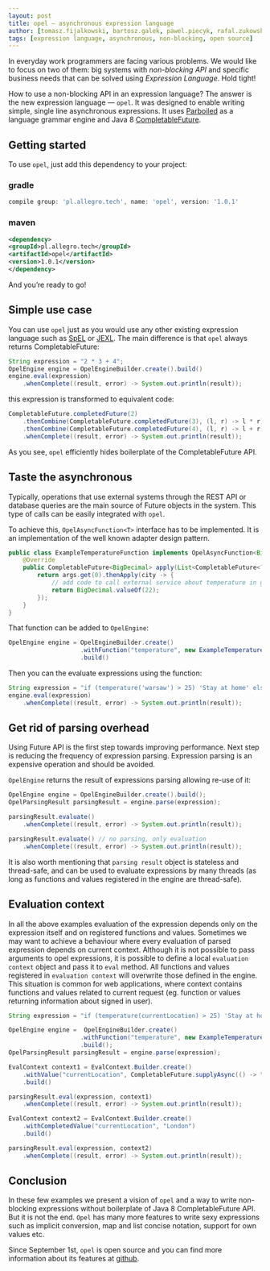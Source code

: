 ```yaml
---
layout: post
title: opel — asynchronous expression language
author: [tomasz.fijalkowski, bartosz.galek, pawel.piecyk, rafal.zukowski]
tags: [expression language, asynchronous, non-blocking, open source]
---
```


In everyday work programmers are facing various problems. We would like to focus on two of them: big systems
with *non-blocking API* and specific business needs that can be solved using *Expression Language*. Hold tight!

How to use a non-blocking API in an expression language? The answer is the new expression language — `opel`. It was designed
to enable writing simple, single line asynchronous expressions. It uses
[Parboiled](https://github.com/sirthias/parboiled) as a language grammar engine and Java 8
[CompletableFuture](https://docs.oracle.com/javase/8/docs/api/java/util/concurrent/CompletableFuture.html).

## Getting started

To use `opel`, just add this dependency to your project:

### gradle

```groovy
compile group: 'pl.allegro.tech', name: 'opel', version: '1.0.1'
```

### maven

```xml
<dependency>
<groupId>pl.allegro.tech</groupId>
<artifactId>opel</artifactId>
<version>1.0.1</version>
</dependency>
```

And you’re ready to go!

## Simple use case

You can use `opel` just as you would use any other existing expression language such as
[SpEL](http://docs.spring.io/spring/docs/current/spring-framework-reference/html/expressions.html) or
[JEXL](http://commons.apache.org/proper/commons-jexl/). The main difference is that `opel` always returns
CompletableFuture:

```java
String expression = "2 * 3 + 4";
OpelEngine engine = OpelEngineBuilder.create().build()
engine.eval(expression)
    .whenComplete((result, error) -> System.out.println(result));
```

this expression is transformed to equivalent code:

```java
CompletableFuture.completedFuture(2)
    .thenCombine(CompletableFuture.completedFuture(3), (l, r) -> l * r)
    .thenCombine(CompletableFuture.completedFuture(4), (l, r) -> l + r)
    .whenComplete((result, error) -> System.out.println(result));
```

As you see, `opel` efficiently hides boilerplate of the CompletableFuture API.

## Taste the asynchronous

Typically, operations that use external systems through the REST API or database queries are the main source of Future
objects in the system. This type of calls can be easily integrated with `opel`.

To achieve this, `OpelAsyncFunction<T>` interface has to be implemented. It is an implementation of the well known
adapter design pattern.

```java
public class ExampleTemperatureFunction implements OpelAsyncFunction<BigDecimal> {
    @Override
    public CompletableFuture<BigDecimal> apply(List<CompletableFuture<?>> args) {
        return args.get(0).thenApply(city -> {
            // add code to call external service about temperature in given city
            return BigDecimal.valueOf(22);
        });
    }
}
```

That function can be added to `OpelEngine`:

```java
OpelEngine engine = OpelEngineBuilder.create()
                    .withFunction("temperature", new ExampleTemperatureFunction())
                    .build()
```

Then you can the evaluate expressions using the function:

```java
String expression = "if (temperature('warsaw') > 25) 'Stay at home' else 'Go for a jog' ";
engine.eval(expression)
    .whenComplete((result, error) -> System.out.println(result));
```

## Get rid of parsing overhead

Using Future API is the first step towards improving performance. Next step is reducing the frequency of expression
parsing. Expression parsing is an expensive operation and should be avoided.

`OpelEngine` returns the result of expressions parsing allowing re-use of it:

```java
OpelEngine engine = OpelEngineBuilder.create().build();
OpelParsingResult parsingResult = engine.parse(expression);

parsingResult.evaluate()
    .whenComplete((result, error) -> System.out.println(result));

parsingResult.evaluate() // no parsing, only evaluation
    .whenComplete((result, error) -> System.out.println(result));
```

It is also worth mentioning that `parsing result` object is stateless and thread-safe, and can be used
to evaluate expressions by many threads (as long as functions and values registered in the engine are thread-safe).

## Evaluation context

In all the above examples evaluation of the expression depends only on the expression itself and on registered functions and values.
Sometimes we may want to achieve a behaviour where every evaluation of parsed expression depends on current context.
Although it is not possible to pass arguments to opel expressions, it is possible to define a local `evaluation context` object
and pass it to `eval` method. All functions and values registered in `evaluation context` will overwrite those defined in the engine.
This situation is common for web applications, where context contains functions and values related to current request
(eg. function or values returning information about signed in user).

```java
String expression = "if (temperature(currentLocation) > 25) 'Stay at home' else 'Go for a jog' ";

OpelEngine engine =  OpelEngineBuilder.create()
                    .withFunction("temperature", new ExampleTemperatureFunction())
                    .build();
OpelParsingResult parsingResult = engine.parse(expression);

EvalContext context1 = EvalContext.Builder.create()
    .withValue("currentLocation", CompletableFuture.supplyAsync(() -> "Warsaw"))
    .build()

parsingResult.eval(expression, context1)
    .whenComplete((result, error) -> System.out.println(result));

EvalContext context2 = EvalContext.Builder.create()
    .withCompletedValue("currentLocation", "London")
    .build()

parsingResult.eval(expression, context2)
    .whenComplete((result, error) -> System.out.println(result));
```

## Conclusion

In these few examples we present a vision of `opel` and a way to write non-blocking expressions without boilerplate of Java 8
CompletableFuture API. But it is not the end. `Opel` has many more features to write sexy expressions such as implicit
conversion, map and list concise notation, support for own values etc.

Since September 1st, `opel` is open source and you can find more information about its features at
[github](https://github.com/allegro/opel).
